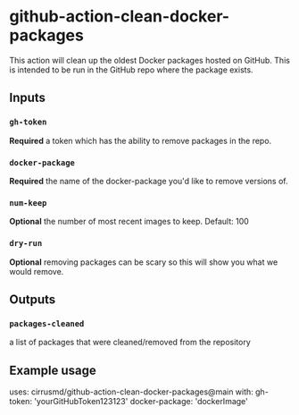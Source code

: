 # github-action-clean-docker-packages

This action will clean up the oldest Docker packages hosted on GitHub.  This is intended to be run in the GitHub repo 
where the package exists. 

## Inputs

### `gh-token`

**Required** a token which has the ability to remove packages in the repo.

### `docker-package`

**Required** the name of the docker-package you'd like to remove versions of.

### `num-keep`

**Optional** the number of most recent images to keep. Default: 100 

### `dry-run`

**Optional** removing packages can be scary so this will show you what we would remove. 

## Outputs

### `packages-cleaned`

a list of packages that were cleaned/removed from the repository

## Example usage

uses: cirrusmd/github-action-clean-docker-packages@main
with:
  gh-token: 'yourGitHubToken123123'
  docker-package: 'dockerImage'
  